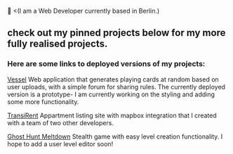 🤠 <(I am a Web Developer currently based in Berlin.) 

## check out my pinned projects below for my more fully realised projects. 

### Here are some links to deployed versions of my projects: 

[Vessel](https://the-vessel.herokuapp.com/)
Web application that generates playing cards at random based on
user uploads, with a simple forum for sharing rules. The currently deployed version is a prototype- I  am currently working on the styling and adding some more functionality. 

[TransiRent](https://transirent.herokuapp.com/)
Appartment listing site with mapbox integration that I created with a team of two other developers.

[Ghost Hunt Meltdown](https://atrathbone.github.io/Ghost-Hunt-Meltdown/)
Stealth game with easy level creation functionality. I hope to add a user level editor soon!
